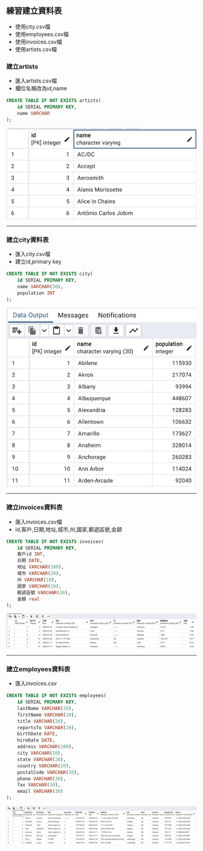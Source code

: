 ## 練習建立資料表

- 使用city.csv檔
- 使用employees.csv檔
- 使用invoices.csv檔
- 使用artists.csv檔

### 建立artists
- 匯入artists.csv檔
- 欄位名稱改為id,name

```sql
CREATE TABLE IF NOT EXISTS artists(
	id SERIAL PRIMARY KEY,
	name VARCHAR
);

```

![](./images/pic2.png)

---

###  建立city資料表
- 匯入city.csv檔
- 建立id,primary key

```sql
CREATE TABLE IF NOT EXISTS city(
	id SERIAL PRIMARY KEY,
	name VARCHAR(30),
	population INT
);
```

![](./images/pic1.png)

---

### 建立invoices資料表
- 匯入invoices.csv檔
- id,客戶,日期,地址,城市,州,國家,郵遞區號,金額

```sql
CREATE TABLE IF NOT EXISTS invoices(
	id SERIAL PRIMARY KEY,
	客戶id INT,
	日期 DATE,
	地址 VARCHAR(100),
	城市 VARCHAR(20),
	州 VARCHAR(10),
	國家 VARCHAR(20),
	郵遞區號 VARCHAR(20),
	金額 real
);
```

![](./images/pic3.png)

---

### 建立employees資料表
- 匯入invoices.csv

```sql
CREATE TABLE IF NOT EXISTS employees(
	id SERIAL PRIMARY KEY,
	lastName VARCHAR(20),
	firstName VARCHAR(20),
	title VARCHAR(20),
	reportsTo VARCHAR(20),
	birthDate DATE,
	hireDate DATE,
	address VARCHAR(100),
	city VARCHAR(20),
	state VARCHAR(20),
	country VARCHAR(20),
	postalCode VARCHAR(20),
	phone VARCHAR(30),
	fax VARCHAR(30),
	email VARCHAR(30)
);
```

![](./images/pic4.png)




